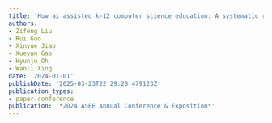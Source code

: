 ```yaml
---
title: 'How ai assisted k-12 computer science education: A systematic review'
authors:
- Zifeng Liu
- Rui Guo
- Xinyue Jiao
- Xueyan Gao
- Hyunju Oh
- Wanli Xing
date: '2024-01-01'
publishDate: '2025-03-23T22:29:28.479123Z'
publication_types:
- paper-conference
publication: '*2024 ASEE Annual Conference & Exposition*'
---
```

